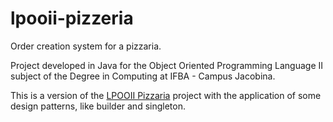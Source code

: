 # lpooii-pizzeria

Order creation system for a pizzaria.

Project developed in Java for the Object Oriented Programming Language II subject of the Degree in Computing at IFBA - Campus Jacobina.

This is a version of the <a href="https://github.com/cirosobral/lpooii-pizzaria">LPOOII Pizzaria</a> project with the application of some design patterns, like builder and singleton.
